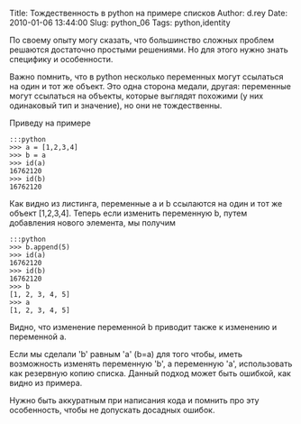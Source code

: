 Title: Тождественность в python на примере списков
Author: d.rey
Date: 2010-01-06 13:44:00
Slug: python_06
Tags: python,identity

По своему опыту могу сказать, что большинство сложных проблем решаются достаточно простыми решениями. Но для этого нужно знать специфику и особенности.

Важно помнить, что в python несколько переменных могут ссылаться на один и тот же объект. Это одна сторона медали, другая: переменные могут ссылаться на объекты, которые выглядят похожими (у них одинаковый тип и значение), но они не тождественны.

Приведу на примере

    :::python
    >>> a = [1,2,3,4]
    >>> b = a
    >>> id(a)
    16762120
    >>> id(b)
    16762120

Как видно из листинга, переменные a и b ссылаются на один и тот же объект [1,2,3,4]. Теперь если изменить переменную b, путем добавления нового элемента, мы получим

    :::python
    >>> b.append(5)
    >>> id(a)
    16762120
    >>> id(b)
    16762120
    >>> b
    [1, 2, 3, 4, 5]
    >>> a
    [1, 2, 3, 4, 5]

Видно, что изменение переменной b приводит также к изменению и переменной a. 

Если мы сделали 'b' равным 'a' (b=a) для того чтобы, иметь возможность изменять переменную 'b', а переменную 'a', использовать как резервную копию списка. Данный подход может быть ошибкой, как видно из примера.

Нужно быть аккуратным при написания кода и помнить про эту особенность, чтобы не допускать досадных ошибок.
